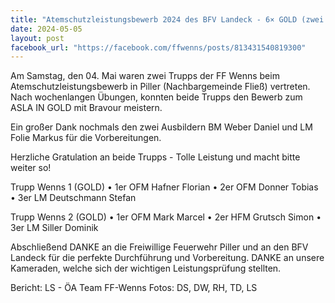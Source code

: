 ```yaml
---
title: "Atemschutzleistungsbewerb 2024 des BFV Landeck - 6× GOLD (zwei Trupps) für die FF Wenns"
date: 2024-05-05
layout: post
facebook_url: "https://facebook.com/ffwenns/posts/813431540819300"
---
```


Am Samstag, den 04. Mai waren zwei Trupps der FF Wenns beim Atemschutzleistungsbewerb in Piller (Nachbargemeinde Fließ) vertreten. Nach wochenlangen Übungen, konnten beide Trupps den Bewerb zum ASLA IN GOLD mit Bravour meistern.

Ein großer Dank nochmals den zwei Ausbildern BM Weber Daniel und LM Folie Markus für die Vorbereitungen.

Herzliche Gratulation an beide Trupps - Tolle Leistung und macht bitte weiter so! 

Trupp Wenns 1 (GOLD)
• 1er OFM Hafner Florian
• 2er OFM Donner Tobias
• 3er LM Deutschmann Stefan

Trupp Wenns 2 (GOLD) 
• 1er OFM Mark Marcel
• 2er HFM Grutsch Simon
• 3er LM Siller Dominik

Abschließend DANKE an die Freiwillige Feuerwehr Piller und an den BFV Landeck für die perfekte Durchführung und Vorbereitung. DANKE an unsere Kameraden, welche sich der wichtigen Leistungsprüfung stellten. 

 
Bericht: LS - ÖA Team FF-Wenns
Fotos: DS, DW, RH, TD, LS